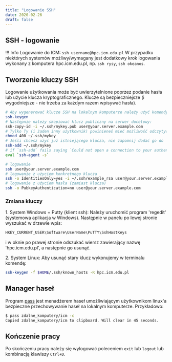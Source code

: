 ```yaml
---
title: "Logowanie SSH"
date: 2020-02-26
draft: false
---
```


## SSH - logowanie

!!! Info
    Logowanie do ICM: `ssh username@hpc.icm.edu.pl`
    W przypadku niektórych systemów możliwy/wymagany jest dodatkowy krok logowania wykonany z komputera hpc.icm.edu.pl, np. `ssh rysy`, `ssh okeanos`.

## Tworzenie kluczy SSH

Logowanie użytkowania może być uwierzytelnione poprzez podanie hasła lub użycie klucza kryptograficznego.
Klucze są bezpieczniejsze (i wygodniejsze - nie trzeba za każdym razem wpisywać hasła).

```.sh
# Aby wygenerować klucze SSH na lokalnym komputerze należy użyć komendy:
ssh-keygen
# Następnie należy skopiować klucz publiczny na serwer docelowy:
ssh-copy-id -i ~/.ssh/mykey.pub user@your.server.example.com
# Tylko Ty (i żaden inny użytkownik) powinieneś mieć możliwość odczytywania kluczy:
chmod 400 ~/.ssh/mykey
# Jeśli chcesz użyć już istniejącego klucza, nie zapomnij dodać go do 'ssh agent' na lokalnej maszynie
ssh-add ~/.ssh/mykey
# if `ssh-add` fails saying `Could not open a connection to your authentication agent.` you have to start the ssh-agent
eval `ssh-agent -s`

# logowanie
ssh user@your.server.example.com
# logowanie z użyciem konkretnego klucza
ssh -o IdentitiesOnly=yes -i ~/.ssh/example_rsa user@your.server.example.com
# logowanie z użyciem hasła (zamiast klucza)
ssh -o PubkeyAuthentication=no user@your.server.example.com
```


### Zmiana kluczy

1\. System Windows + Putty (klient ssh): Należy uruchomić program
'regedit' (systemowa aplikacja w Windows). Następnie w panelu po lewej
stronie wyszukać w drzewie wpis:

```.sh
HKEY_CURRENT_USER\Software\UserName\PuTTY\SshHostKeys
```

i w oknie po prawej stronie odszukać wiersz zawierający nazwę 'hpc.icm.edu.pl', a następnie go usunąć.

2\. System Linux: Aby usunąć stary klucz wykonujemy w terminalu komendę:

```.sh
ssh-keygen -f $HOME/.ssh/known_hosts -R hpc.icm.edu.pl
```

## Manager haseł

Program [pass](https://www.passwordstore.org/) jest menadżerem haseł umożliwiającym użytkownikom linux'a bezpieczne przechowywanie haseł na lokalnym komputerze.
Przykładowo:

```.sh
$ pass zdalne_komputery/icm -c
Copied zdalne_komputery/icm to clipboard. Will clear in 45 seconds.
```

## Kończenie pracy

Po skończeniu pracy należy się wylogować poleceniem `exit` lub `logout`
lub kombinacją klawiszy `Ctrl+D`.
